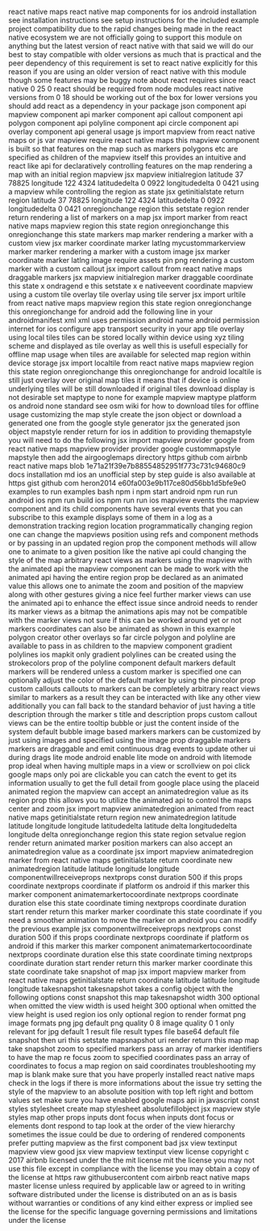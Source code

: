react native maps react native map components for ios android installation see installation instructions see setup instructions for the included example project compatibility due to the rapid changes being made in the react native ecosystem we are not officially going to support this module on anything but the latest version of react native with that said we will do our best to stay compatible with older versions as much that is practical and the peer dependency of this requirement is set to react native explicitly for this reason if you are using an older version of react native with this module though some features may be buggy note about react requires since react native 0 25 0 react should be required from node modules react native versions from 0 18 should be working out of the box for lower versions you should add react as a dependency in your package json component api mapview component api marker component api callout component api polygon component api polyline component api circle component api overlay component api general usage js import mapview from react native maps or js var mapview require react native maps this mapview component is built so that features on the map such as markers polygons etc are specified as children of the mapview itself this provides an intuitive and react like api for declaratively controlling features on the map rendering a map with an initial region mapview jsx mapview initialregion latitude 37 78825 longitude 122 4324 latitudedelta 0 0922 longitudedelta 0 0421 using a mapview while controlling the region as state jsx getinitialstate return region latitude 37 78825 longitude 122 4324 latitudedelta 0 0922 longitudedelta 0 0421 onregionchange region this setstate region render return rendering a list of markers on a map jsx import marker from react native maps mapview region this state region onregionchange this onregionchange this state markers map marker rendering a marker with a custom view jsx marker coordinate marker latlng mycustommarkerview marker marker rendering a marker with a custom image jsx marker coordinate marker latlng image require assets pin png rendering a custom marker with a custom callout jsx import callout from react native maps draggable markers jsx mapview initialregion marker draggable coordinate this state x ondragend e this setstate x e nativeevent coordinate mapview using a custom tile overlay tile overlay using tile server jsx import urltile from react native maps mapview region this state region onregionchange this onregionchange for android add the following line in your androidmanifest xml xml uses permission android name android permission internet for ios configure app transport security in your app tile overlay using local tiles tiles can be stored locally within device using xyz tiling scheme and displayed as tile overlay as well this is usefull especially for offline map usage when tiles are available for selected map region within device storage jsx import localtile from react native maps mapview region this state region onregionchange this onregionchange for android localtile is still just overlay over original map tiles it means that if device is online underlying tiles will be still downloaded if original tiles download display is not desirable set maptype to none for example mapview maptype platform os android none standard see osm wiki for how to download tiles for offline usage customizing the map style create the json object or download a generated one from the google style generator jsx the generated json object mapstyle render return for ios in addition to providing themapstyle you will need to do the following jsx import mapview provider google from react native maps mapview provider provider google custommapstyle mapstyle then add the airgooglemaps directory https github com airbnb react native maps blob 1e71a21f39e7b88554852951f773c731c94680c9 docs installation md ios an unofficial step by step guide is also available at https gist github com heron2014 e60fa003e9b117ce80d56bb1d5bfe9e0 examples to run examples bash npm i npm start android npm run run android ios npm run build ios npm run run ios mapview events the mapview component and its child components have several events that you can subscribe to this example displays some of them in a log as a demonstration tracking region location programmatically changing region one can change the mapviews position using refs and component methods or by passing in an updated region prop the component methods will allow one to animate to a given position like the native api could changing the style of the map arbitrary react views as markers using the mapview with the animated api the mapview component can be made to work with the animated api having the entire region prop be declared as an animated value this allows one to animate the zoom and position of the mapview along with other gestures giving a nice feel further marker views can use the animated api to enhance the effect issue since android needs to render its marker views as a bitmap the animations apis may not be compatible with the marker views not sure if this can be worked around yet or not markers coordinates can also be animated as shown in this example polygon creator other overlays so far circle polygon and polyline are available to pass in as children to the mapview component gradient polylines ios mapkit only gradient polylines can be created using the strokecolors prop of the polyline component default markers default markers will be rendered unless a custom marker is specified one can optionally adjust the color of the default marker by using the pincolor prop custom callouts callouts to markers can be completely arbitrary react views similar to markers as a result they can be interacted with like any other view additionally you can fall back to the standard behavior of just having a title description through the marker s title and description props custom callout views can be the entire tooltip bubble or just the content inside of the system default bubble image based markers markers can be customized by just using images and specified using the image prop draggable markers markers are draggable and emit continuous drag events to update other ui during drags lite mode android enable lite mode on android with litemode prop ideal when having multiple maps in a view or scrollview on poi click google maps only poi are clickable you can catch the event to get its information usually to get the full detail from google place using the placeid animated region the mapview can accept an animatedregion value as its region prop this allows you to utilize the animated api to control the maps center and zoom jsx import mapview animatedregion animated from react native maps getinitialstate return region new animatedregion latitude latitude longitude longitude latitudedelta latitude delta longitudedelta longitude delta onregionchange region this state region setvalue region render return animated marker position markers can also accept an animatedregion value as a coordinate jsx import mapview animatedregion marker from react native maps getinitialstate return coordinate new animatedregion latitude latitude longitude longitude componentwillreceiveprops nextprops const duration 500 if this props coordinate nextprops coordinate if platform os android if this marker this marker component animatemarkertocoordinate nextprops coordinate duration else this state coordinate timing nextprops coordinate duration start render return this marker marker coordinate this state coordinate if you need a smoother animation to move the marker on android you can modify the previous example jsx componentwillreceiveprops nextprops const duration 500 if this props coordinate nextprops coordinate if platform os android if this marker this marker component animatemarkertocoordinate nextprops coordinate duration else this state coordinate timing nextprops coordinate duration start render return this marker marker coordinate this state coordinate take snapshot of map jsx import mapview marker from react native maps getinitialstate return coordinate latitude latitude longitude longitude takesnapshot takesnapshot takes a config object with the following options const snapshot this map takesnapshot width 300 optional when omitted the view width is used height 300 optional when omitted the view height is used region ios only optional region to render format png image formats png jpg default png quality 0 8 image quality 0 1 only relevant for jpg default 1 result file result types file base64 default file snapshot then uri this setstate mapsnapshot uri render return this map map take snapshot zoom to specified markers pass an array of marker identifiers to have the map re focus zoom to specified coordinates pass an array of coordinates to focus a map region on said coordinates troubleshooting my map is blank make sure that you have properly installed react native maps check in the logs if there is more informations about the issue try setting the style of the mapview to an absolute position with top left right and bottom values set make sure you have enabled google maps api in javascript const styles stylesheet create map stylesheet absolutefillobject jsx mapview style styles map other props inputs dont focus when inputs dont focus or elements dont respond to tap look at the order of the view hierarchy sometimes the issue could be due to ordering of rendered components prefer putting mapview as the first component bad jsx view textinput mapview view good jsx view mapview textinput view license copyright c 2017 airbnb licensed under the the mit license mit the license you may not use this file except in compliance with the license you may obtain a copy of the license at https raw githubusercontent com airbnb react native maps master license unless required by applicable law or agreed to in writing software distributed under the license is distributed on an as is basis without warranties or conditions of any kind either express or implied see the license for the specific language governing permissions and limitations under the license